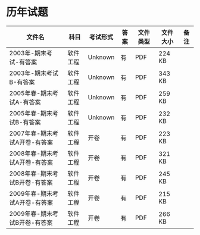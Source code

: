 # 历年试题

文件名|科目|考试形式|答案|文件类型|文件大小|备注
---|---|---|---|---|---|---
2003年-期末考试-有答案|软件工程|Unknown|有|PDF|224 KB|
2003年-期末考试B-有答案|软件工程|Unknown|有|PDF|343 KB|
2005年春-期末考试A-有答案|软件工程|Unknown|有|PDF|259 KB|
2005年春-期末考试B-有答案|软件工程|Unknown|有|PDF|232 KB|
2007年春-期末考试A开卷-有答案|软件工程|开卷|有|PDF|223 KB|
2008年春-期末考试A开卷-有答案|软件工程|开卷|有|PDF|321 KB|
2008年春-期末考试B开卷-有答案|软件工程|开卷|有|PDF|245 KB|
2009年春-期末考试A开卷-有答案|软件工程|开卷|有|PDF|215 KB|
2009年春-期末考试B开卷-有答案|软件工程|开卷|有|PDF|266 KB|

